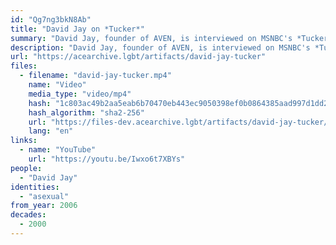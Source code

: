 ```yaml
---
id: "Qg7ng3bkN8Ab"
title: "David Jay on *Tucker*"
summary: "David Jay, founder of AVEN, is interviewed on MSNBC's *Tucker*"
description: "David Jay, founder of AVEN, is interviewed on MSNBC's *Tucker* (CW: acephobia)"
url: "https://acearchive.lgbt/artifacts/david-jay-tucker"
files:
  - filename: "david-jay-tucker.mp4"
    name: "Video"
    media_type: "video/mp4"
    hash: "1c803ac49b2aa5eab6b70470eb443ec9050398ef0b0864385aad997d1dd27d0f"
    hash_algorithm: "sha2-256"
    url: "https://files-dev.acearchive.lgbt/artifacts/david-jay-tucker/david-jay-tucker.mp4"
    lang: "en"
links:
  - name: "YouTube"
    url: "https://youtu.be/Iwxo6t7XBYs"
people:
  - "David Jay"
identities:
  - "asexual"
from_year: 2006
decades:
  - 2000
---
```

